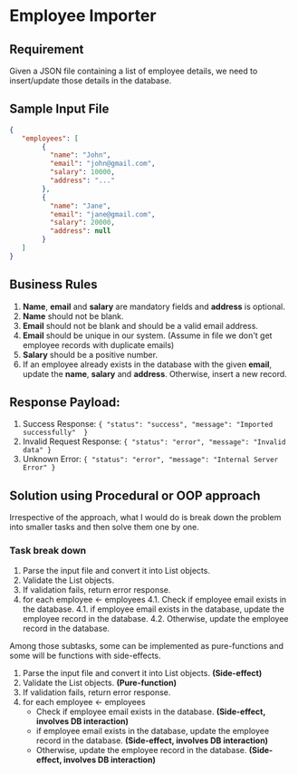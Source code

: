 # Employee Importer

## Requirement
Given a JSON file containing a list of employee details, 
we need to insert/update those details in the database.

## Sample Input File

```json
{
   "employees": [
        {
          "name": "John",
          "email": "john@gmail.com",
          "salary": 10000,
          "address": "..."
        },
        {
          "name": "Jane",
          "email": "jane@gmail.com",
          "salary": 20000,
          "address": null
        }
   ]
}
```

## Business Rules
1. **Name**, **email** and **salary** are mandatory fields and **address** is optional.
2. **Name** should not be blank.
3. **Email** should not be blank and should be a valid email address.
4. **Email** should be unique in our system. (Assume in file we don't get employee records with duplicate emails)
5. **Salary** should be a positive number.
6. If an employee already exists in the database with the given **email**, update the **name**, **salary** and **address**. Otherwise, insert a new record.

## Response Payload:

1. Success Response: `{ "status": "success", "message": "Imported successfully"  }`
2. Invalid Request Response: `{ "status": "error", "message": "Invalid data" }`
3. Unknown Error: `{ "status": "error", "message": "Internal Server Error" }`

## Solution using Procedural or OOP approach
Irrespective of the approach, what I would do is break down the problem into smaller tasks and then solve them one by one.

### Task break down
1. Parse the input file and convert it into List<Employee> objects.
2. Validate the List<Employee> objects.
3. If validation fails, return error response.
4. for each employee <- employees
   4.1. Check if employee email exists in the database.
   4.1. if employee email exists in the database, update the employee record in the database.
   4.2. Otherwise, update the employee record in the database.

Among those subtasks, some can be implemented as pure-functions and some will be functions with side-effects.

1. Parse the input file and convert it into List<Employee> objects. **(Side-effect)**
2. Validate the List<Employee> objects. **(Pure-function)**
3. If validation fails, return error response.
4. for each employee <- employees 
   * Check if employee email exists in the database. **(Side-effect, involves DB interaction)**
   * if employee email exists in the database, update the employee record in the database. **(Side-effect, involves DB interaction)**
   * Otherwise, update the employee record in the database. **(Side-effect, involves DB interaction)**
